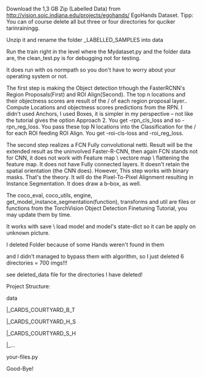 Download the 1,3 GB Zip (Labelled Data) from http://vision.soic.indiana.edu/projects/egohands/ EgoHands Dataset. Tipp: You can of course delete all but three or four directories for quciker tarinrainingg.

Unzip it and rename the folder _LABELLED_SAMPLES into data

Run the train right in the level where the Mydataset.py and the folder data are, the clean_test.py is for debugging not for testing.

It does run with os normpath so you don't have to worry about your operating system or not.

The first step is making the Object detection trhough the FasterRCNN's Region Proposals(First) and ROI Align(Second). The top n locations and their objectness scores are result of the / of each region proposal layer.. Compute Locations and objectness scores predictions from the RPN. I didn't used Anchors, I used Boxes, it is simpler in my perspective – not like the tutorial gives the option Approach 2. You get -rpn_cls_loss and so -rpn_reg_loss. You pass these top N locations into the Classification for the / for each ROI feeding ROI Align. You get -roi-cls-loss and -roi_reg_loss.

The second step realizes a FCN Fully convolutional netti. Result will be the extended result as the uninvolved Faster-R-CNN, then again FCN stands not for CNN, it does not work with Feature map \ vectore map \ flattening the feature map. It does not have Fully connected layers. It doesn't retain the spatial orientation (the CNN does). However, This step works with binary masks. That's the theory. It will do the Pixel-To-Pixel Alignment resulting in Instance Segmentation. It does draw a b–box, as well.

The coco_eval, coco_utils, engine, get_model_instance_segmentation(function), transforms and util are files or functions from the TorchVision Object Detection Finetuning Tutorial, you may update them by time.

It works with save \ load model and model's state-dict so it can be apply on unknown picture.

I deleted Folder because of some Hands weren't found in them

and I didn't managed to bypass them with algorithm, so I just deleted 6 directories = 700 imgs!!!

see deleted_data file for the directories I have deleted!

Project Structure:

data

|_CARDS_COURTYARD_B_T

|_CARDS_COURTYARD_H_S

|_CARDS_COURTYARD_S_H

|_...

your-files.py

Good-Bye!
